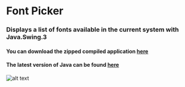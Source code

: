 # Font Picker

### Displays a list of fonts available in the current system with Java.Swing.3


#### You can download the zipped compiled application [here](https://github.com/sildurend/font-picker/raw/master/builds/font-picker_v2.1.zip)
#### The latest version of Java can be found [here](https://java.com/en/download/)


![alt text](https://github.com/sildurend/font-picker/blob/master/data/repo-cover.PNG?raw=true "Font Picker Image")
